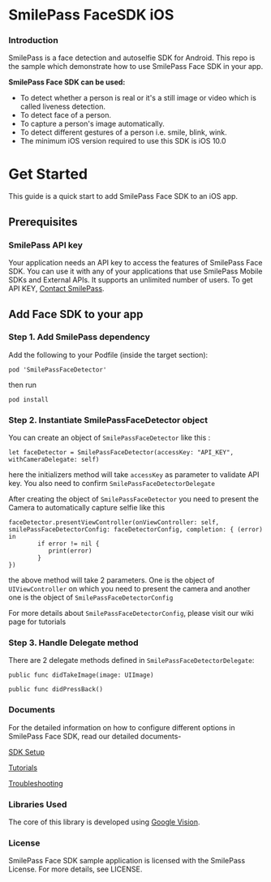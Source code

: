 # SmilePass FaceSDK iOS

### Introduction

SmilePass is a face detection and autoselfie SDK for Android. This repo is the sample which demonstrate how to use SmilePass Face SDK in your app.

**SmilePass Face SDK can be used:**

* To detect whether a person is real or it's a still image or video which is called liveness detection.
* To detect face of a person.
* To capture a person's image automatically.
* To detect different gestures of a person i.e. smile, blink, wink.
* The minimum iOS version required to use this SDK is iOS 10.0

# Get Started
This guide is a quick start to add SmilePass Face SDK to an iOS app.

## Prerequisites
### SmilePass API key
Your application needs an API key to access the features of SmilePass Face SDK. You can use it with any of your applications that use SmilePass Mobile SDKs and External APIs. It supports an unlimited number of users. To get API KEY, [Contact SmilePass](https://smile-pass.com/contact).

## Add Face SDK to your app
### Step 1. Add SmilePass dependency
Add the following to your Podfile (inside the target section):

`pod 'SmilePassFaceDetector'`

then run

`pod install`

### Step 2. Instantiate SmilePassFaceDetector object

You can create an object of `SmilePassFaceDetector` like this :

    let faceDetector = SmilePassFaceDetector(accessKey: "API_KEY", withCameraDelegate: self)

here the initializers method will take `accessKey` as parameter to validate API key. You also need to confirm `SmilePassFaceDetectorDelegate`

After creating the object of `SmilePassFaceDetector` you need to present the Camera to automatically capture selfie like this 

    faceDetector.presentViewController(onViewController: self, smilePassFaceDetectorConfig: faceDetectorConfig, completion: { (error) in
            if error != nil {
               print(error)
            }
    })

the above method will take 2 parameters. One is the object of `UIViewController` on which you need to present the camera and another one is the object of `SmilePassFaceDetectorConfig`

For more details about `SmilePassFaceDetectorConfig`, please visit our wiki page for tutorials

### Step 3. Handle Delegate method 

There are 2 delegate methods defined in `SmilePassFaceDetectorDelegate`:

    public func didTakeImage(image: UIImage)

    public func didPressBack()

### Documents

For the detailed information on how to configure different options in SmilePass Face SDK, read our detailed documents-

[SDK Setup](https://github.com/SmilePass-ltd/SmilePass-FaceSDK-iOS/wiki/Face-SDK-Setup)

[Tutorials](https://github.com/SmilePass-ltd/SmilePass-FaceSDK-iOS/wiki/Face-SDK-Tutorials)

[Troubleshooting](https://github.com/SmilePass-ltd/SmilePass-FaceSDK-iOS/wiki/Troubleshooting)

### Libraries Used

The core of this library is developed using [Google Vision](https://github.com/googlesamples/ios-vision).

### License
SmilePass Face SDK sample application is licensed with the SmilePass License. For more details, see LICENSE.
